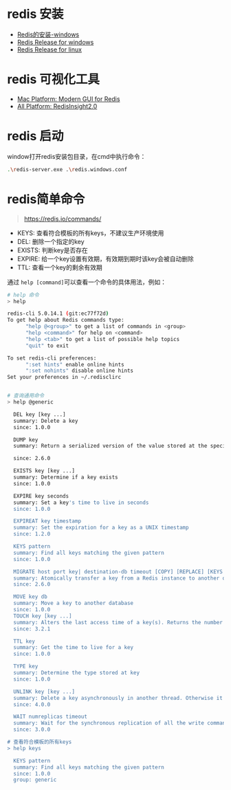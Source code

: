 # redis 安装
+ [Redis的安装-windows](https://blog.csdn.net/weixin_44893902/article/details/123087435)
+ [Redis Release for windows](https://github.com/tporadowski/redis/releases)
+ [Redis Release for linux](https://redis.io/download/)

# redis 可视化工具
+ [Mac Platform: Modern GUI for Redis](https://getmedis.com/)
+ [All Platform: RedisInsight2.0](https://redis.com/redis-enterprise/redis-insight/#insight-form)

# redis 启动
window打开redis安装包目录，在cmd中执行命令：
```bash
.\redis-server.exe .\redis.windows.conf
```
# redis简单命令

> https://redis.io/commands/

+ KEYS: 查看符合模板的所有keys，不建议生产环境使用
+ DEL: 删除一个指定的key
+ EXISTS: 判断key是否存在
+ EXPIRE: 给一个key设置有效期，有效期到期时该key会被自动删除
+ TTL: 查看一个key的剩余有效期

通过 `help [command]`可以查看一个命令的具体用法，例如：
```bash
# help 命令
> help

redis-cli 5.0.14.1 (git:ec77f72d)
To get help about Redis commands type:
      "help @<group>" to get a list of commands in <group>
      "help <command>" for help on <command>
      "help <tab>" to get a list of possible help topics
      "quit" to exit

To set redis-cli preferences:
      ":set hints" enable online hints
      ":set nohints" disable online hints
Set your preferences in ~/.redisclirc


# 查询通用命令
> help @generic

  DEL key [key ...]
  summary: Delete a key
  since: 1.0.0

  DUMP key
  summary: Return a serialized version of the value stored at the specified key.

  since: 2.6.0

  EXISTS key [key ...]
  summary: Determine if a key exists
  since: 1.0.0

  EXPIRE key seconds
  summary: Set a key's time to live in seconds
  since: 1.0.0

  EXPIREAT key timestamp
  summary: Set the expiration for a key as a UNIX timestamp
  since: 1.2.0

  KEYS pattern
  summary: Find all keys matching the given pattern
  since: 1.0.0

  MIGRATE host port key| destination-db timeout [COPY] [REPLACE] [KEYS key]
  summary: Atomically transfer a key from a Redis instance to another one.
  since: 2.6.0

  MOVE key db
  summary: Move a key to another database
  since: 1.0.0
  TOUCH key [key ...]
  summary: Alters the last access time of a key(s). Returns the number of existing keys specified.
  since: 3.2.1

  TTL key
  summary: Get the time to live for a key
  since: 1.0.0

  TYPE key
  summary: Determine the type stored at key
  since: 1.0.0

  UNLINK key [key ...]
  summary: Delete a key asynchronously in another thread. Otherwise it is just as DEL, but non blocking.
  since: 4.0.0

  WAIT numreplicas timeout
  summary: Wait for the synchronous replication of all the write commands sent in the context of the current connection
  since: 3.0.0

# 查看符合模板的所有keys
> help keys

  KEYS pattern
  summary: Find all keys matching the given pattern
  since: 1.0.0
  group: generic

```
